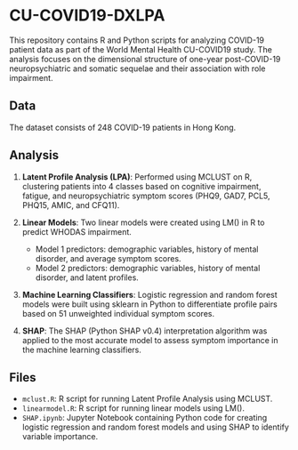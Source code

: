 # CU-COVID19-DXLPA

This repository contains R and Python scripts for analyzing COVID-19 patient data as part of the World Mental Health CU-COVID19 study. The analysis focuses on the dimensional structure of one-year post-COVID-19 neuropsychiatric and somatic sequelae and their association with role impairment.

## Data

The dataset consists of 248 COVID-19 patients in Hong Kong.

## Analysis

1. **Latent Profile Analysis (LPA)**: Performed using MCLUST on R, clustering patients into 4 classes based on cognitive impairment, fatigue, and neuropsychiatric symptom scores (PHQ9, GAD7, PCL5, PHQ15, AMIC, and CFQ11).

2. **Linear Models**: Two linear models were created using LM() in R to predict WHODAS impairment.
   - Model 1 predictors: demographic variables, history of mental disorder, and average symptom scores.
   - Model 2 predictors: demographic variables, history of mental disorder, and latent profiles.

3. **Machine Learning Classifiers**: Logistic regression and random forest models were built using sklearn in Python to differentiate profile pairs based on 51 unweighted individual symptom scores.

4. **SHAP**: The SHAP (Python SHAP v0.4) interpretation algorithm was applied to the most accurate model to assess symptom importance in the machine learning classifiers.

## Files

- `mclust.R`: R script for running Latent Profile Analysis using MCLUST.
- `linearmodel.R`: R script for running linear models using LM().
- `SHAP.ipynb`: Jupyter Notebook containing Python code for creating logistic regression and random forest models and using SHAP to identify variable importance.
